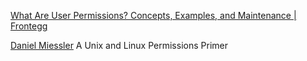 
[What Are User Permissions? Concepts, Examples, and Maintenance | Frontegg](https://frontegg.com/blog/user-permission)

[Daniel Miessler](https://danielmiessler.com/study/unixlinux_permissions/)
A Unix and Linux Permissions Primer
